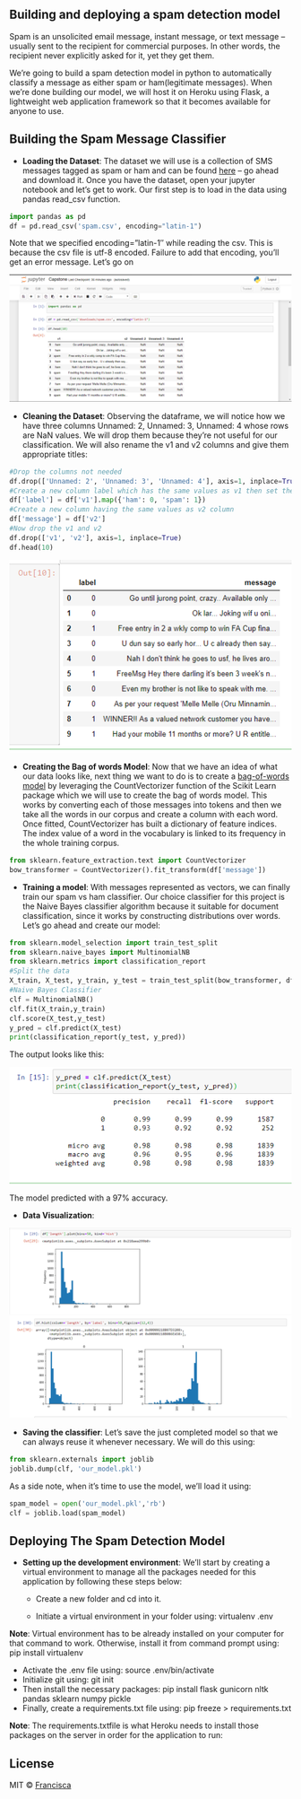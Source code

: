 ## Building and deploying a spam detection model
Spam is an unsolicited email message, instant message, or text message – usually sent to the recipient for commercial purposes. In other words, the recipient never explicitly asked for it, yet they get them.

We’re going to build a spam detection model in python to automatically classify a message as either spam or ham(legitimate messages). When we’re done building our model, we will host it on Heroku using Flask, a lightweight web application framework so that it becomes available for anyone to use.


## Building the Spam Message Classifier

* <b>Loading the Dataset</b>: The dataset we will use is a collection of SMS messages tagged as spam or ham and can be found [here](https://www.kaggle.com/uciml/sms-spam-collection-dataset/downloads/sms-spam-collection-dataset.zip/1#spam.csv) – go ahead and download it. Once you have the dataset, open your jupyter notebook and let’s get to work. Our first step is to load in the data using pandas read_csv function.

```python
import pandas as pd
df = pd.read_csv('spam.csv', encoding="latin-1")
```

Note that we specified encoding=”latin-1″ while reading the csv. This is because the csv file is utf-8 encoded. Failure to add that encoding, you’ll get an error message. Let’s go on

![Jupyter](images/Capture.PNG)

* <b>Cleaning the Dataset</b>: Observing the dataframe, we will notice how we have three columns Unnamed: 2, Unnamed: 3, Unnamed: 4 whose rows are NaN values. We will drop them because they’re not useful for our classification. We will also rename the v1 and v2 columns and give them appropriate titles:

```python
#Drop the columns not needed
df.drop(['Unnamed: 2', 'Unnamed: 3', 'Unnamed: 4'], axis=1, inplace=True)
#Create a new column label which has the same values as v1 then set the ham and spam values to 0 and 1 which is the standard format for our prediction.
df['label'] = df['v1'].map({'ham': 0, 'spam': 1})
#Create a new column having the same values as v2 column
df['message'] = df['v2']
#Now drop the v1 and v2
df.drop(['v1', 'v2'], axis=1, inplace=True)
df.head(10)
```
![Jupyter](images/Capture1.PNG)

* <b>Creating the Bag of words Model</b>: Now that we have an idea of what our data looks like, next thing we want to do is to create a [bag-of-words model](https://machinelearningmastery.com/gentle-introduction-bag-words-model/) by leveraging the CountVectorizer function of the Scikit Learn package which we will use to create the bag of words model. This works by converting each of those messages into tokens and then we take all the words in our corpus and create a column with each word. Once fitted, CountVectorizer has built a dictionary of feature indices. The index value of a word in the vocabulary is linked to its frequency in the whole training corpus.

```python
from sklearn.feature_extraction.text import CountVectorizer
bow_transformer = CountVectorizer().fit_transform(df['message'])
```
* <b>Training a model</b>: With messages represented as vectors, we can finally train our spam vs ham classifier. Our choice classifier for this project is the Naive Bayes classifier algorithm because it suitable for document classification, since it works by constructing distributions over words. Let’s go ahead and create our model:
```python
from sklearn.model_selection import train_test_split
from sklearn.naive_bayes import MultinomialNB
from sklearn.metrics import classification_report
#Split the data
X_train, X_test, y_train, y_test = train_test_split(bow_transformer, df['label'], test_size=0.33, random_state=42)
#Naive Bayes Classifier
clf = MultinomialNB()
clf.fit(X_train,y_train)
clf.score(X_test,y_test)
y_pred = clf.predict(X_test)
print(classification_report(y_test, y_pred))
```
The output looks like this:

![Jupyter](images/Capture2.PNG)

The model predicted with a 97% accuracy. 

* <b>Data Visualization</b>: 

![Jupyter](images/Capture3.PNG)                ![Jupyter](images/Capture4.PNG)


* <b>Saving the classifier</b>: Let’s save the just completed model so that we can always reuse it whenever necessary. We will do this using:

```python
from sklearn.externals import joblib
joblib.dump(clf, 'our_model.pkl')
```

As a side note, when it’s time to use the model, we’ll load it using:

```python
spam_model = open('our_model.pkl','rb')
clf = joblib.load(spam_model)
```
## Deploying The Spam Detection Model

* <b>Setting up the development environment</b>: We’ll start by creating a virtual environment to manage all the packages needed for this application by following these steps below:

  - Create a new folder and cd into it. 

  - Initiate a virtual environment in your folder using: virtualenv .env

<b>Note</b>: Virtual environment has to be already installed on your computer for that command to work. Otherwise, install it from command prompt using: pip install virtualenv

  - Activate the .env file using: source .env/bin/activate
  - Initialize git using: git init
  - Then install the necessary packages:  pip install flask gunicorn nltk pandas sklearn numpy pickle 
  - Finally, create a requirements.txt file using: pip freeze > requirements.txt

<b>Note</b>: The requirements.txtfile is what Heroku needs to install those packages on the server in order for the application to run:



## License
MIT © [Francisca](#)
